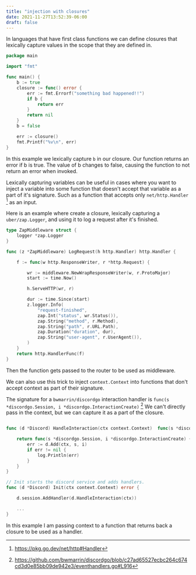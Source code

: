 ```yaml
---
title: "injection with closures"
date: 2021-11-27T13:52:39-06:00
draft: false
---
```


In languages that have first class functions we can define closures that lexically capture values in the scope that they are defined in.
  
```go 
package main

import "fmt"

func main() {
	b := true
	closure := func() error {
		err := fmt.Errorf("something bad happened!!")
		if b {
			return err
		}
		return nil
	}
	b = false

	err := closure()
	fmt.Printf("%v\n", err)
}
```
In this example we lexically capture `b` in our closure. Our function returns an error 
 if b is true. The value of b changes to false, causing the function to not return an error when invoked.

Lexically capturing variables can be useful in cases where you want to inject a variable into some function that doesn't accept that variable as a part of it's signature. 
Such as a function that accepts only `net/http.Handler` [^1] as an input.

Here is an example where create a closure, lexically capturing a `uber/zap.Logger`, and using it to log a request after it's finished.

```go 
type ZapMiddleware struct {
	logger *zap.Logger
}

func (z *ZapMiddleware) LogRequest(h http.Handler) http.Handler {

	f := func(w http.ResponseWriter, r *http.Request) {

		wr := middleware.NewWrapResponseWriter(w, r.ProtoMajor)
		start := time.Now()

		h.ServeHTTP(wr, r)

		dur := time.Since(start)
		z.logger.Info(
			"request-finished",
			zap.Int("status", wr.Status()),
			zap.String("method", r.Method),
			zap.String("path", r.URL.Path),
			zap.Duration("duration", dur),
			zap.String("user-agent", r.UserAgent()),
		)
	}
	return http.HandlerFunc(f)
}
```

Then the function gets passed to the router to be used as middleware.

We can also use this trick to inject `context.Context` into functions that don't accept context as part of their signature.

The signature for a `bwmarrin/discordgo` interaction handler is `func(s *discordgo.Session, i *discordgo.InteractionCreate)` [^2]
We can't directly pass in the context, but we can capture it as a part of the closure.

```go

func (d *Discord) HandleInteraction(ctx context.Context)  func(s *discordgo.Session, i *discordgo.InteractionCreate) {

	return func(s *discordgo.Session, i *discordgo.InteractionCreate) {
        err := d.Add(ctx, s, i)
        if err != nil {
            log.Println(err)
        }
    }
}

// Init starts the discord service and adds handlers.
func (d *Discord) Init(ctx context.Context) error {

	d.session.AddHandler(d.HandleInteraction(ctx))

    ...
}
```

In this example I am passing context to a function that returns back a closure to be used as a handler.



[^1]: https://pkg.go.dev/net/http#Handler
[^2]: https://github.com/bwmarrin/discordgo/blob/c27ad65527ecbc264c674cd3d0e85bb09de942e3/eventhandlers.go#L916
